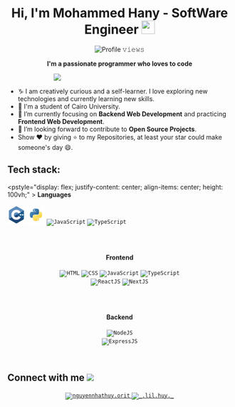 <!-- Header -->
<h1 align="center">
  Hi, I'm Mohammed Hany - SoftWare Engineer <img src="https://github.com/oHTGo/oHTGo/blob/main/images/hi.gif" width="30px" height="30px">
</h1>

<!-- Counter -->
<p  align="center">
  <img alt="Profile 𝚟𝚒𝚎𝚠𝚜" height="20px" src="https://hits.seeyoufarm.com/api/count/incr/badge.svg?url=https://github.com/oHTGo&count_bg=%23579E91&title_bg=%23555555&icon=&icon_color=%23E7E7E7&title=Views&edge_flat=false">
</p>

<p  align="center">
  <b>I'm a passionate programmer who loves to code</b>
</p>

<img align='right' src="https://github.com/oHTGo/oHTGo/blob/main/images/coding.gif" width="400">
<br>

- ♑ I am creatively curious and a self-learner. I love exploring new technologies and currently learning new skills.
- 📓 I'm a student of Cairo University.
- 🌱 I’m currently focusing on **Backend Web Development** and practicing **Frontend Web Development**.
- 💬 I’m looking forward to contribute to **Open Source Projects**.
- Show ❤ by giving ⭐ to my Repositories, at least your star could make someone's day 😄.

<h2>Tech stack:</h2>

<pstyle="display: flex; justify-content: center; align-items: center; height: 100vh;" >
  <b>Languages</b>
  <br>
  <br>
    <code><img src="https://raw.githubusercontent.com/github/explore/80688e429a7d4ef2fca1e82350fe8e3517d3494d/topics/cpp/cpp.png" alt="C++" height="40"/></code>
    <code><img src="https://raw.githubusercontent.com/github/explore/80688e429a7d4ef2fca1e82350fe8e3517d3494d/topics/python/python.png" alt="Python" height="40"/></code>
    <code><img src="https://github.com/oHTGo/oHTGo/blob/main/images/javascript.svg" alt="JavaScript" height="40"/></code>
    <code><img src="https://github.com/oHTGo/oHTGo/blob/main/images/typescript.svg" alt="TypeScript" height="40"/></code>
</p>
<br>
<br>
<p align="center">
  <b>Frontend</b>
  <br>
  <br>
    <code><img src="https://github.com/oHTGo/oHTGo/blob/main/images/html.svg" alt="HTML" height="40"/></code>
    <code><img src="https://github.com/oHTGo/oHTGo/blob/main/images/css.svg" alt="CSS" height="40"/></code>
    <code><img src="https://github.com/oHTGo/oHTGo/blob/main/images/javascript.svg" alt="JavaScript" height="40"/></code>
    <code><img src="https://github.com/oHTGo/oHTGo/blob/main/images/typescript.svg" alt="TypeScript" height="40"/></code>
  <br>
    <code><img src="https://github.com/oHTGo/oHTGo/blob/main/images/react.svg" alt="ReactJS" height="40"/></code>
    <code><img src="https://github.com/oHTGo/oHTGo/blob/main/images/next.svg" alt="NextJS" height="40"/></code>
</p>

<br>
<br>

<p  align="center">
  <b>Backend</b>
  <br>
  <br>
    <code><img src="https://github.com/oHTGo/oHTGo/blob/main/images/node.svg" alt="NodeJS" height="40"/></code>
  <br>
    <code><img src="https://github.com/oHTGo/oHTGo/blob/main/images/express.svg" alt="ExpressJS" height="40"/></code>
</p>
<br>
<!-- Connection -->
<h2> Connect with me <img src="https://github.com/oHTGo/oHTGo/blob/main/images/handshake.gif" height="35px"></h2>
<p  align="center">
  <a href="https://www.facebook.com/" target="_blank">
    <code><img src="https://github.com/oHTGo/oHTGo/blob/main/images/facebook.svg" alt="nguyennhathuy.orit" height="30" width="40"/></code>
  </a>
  <a href="https://www.linkedin.com/in/mohamed-saqr-b74a06304/" target="_blank">
    <code><img src="https://img.icons8.com/fluency/48/000000/linkedin.png" alt="_.lil.huy._" height="30" width="40"/></code>
  </a>
</p>


